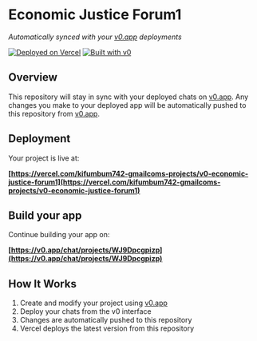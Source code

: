 # Economic Justice Forum1

*Automatically synced with your [v0.app](https://v0.app) deployments*

[![Deployed on Vercel](https://img.shields.io/badge/Deployed%20on-Vercel-black?style=for-the-badge&logo=vercel)](https://vercel.com/kifumbum742-gmailcoms-projects/v0-economic-justice-forum1)
[![Built with v0](https://img.shields.io/badge/Built%20with-v0.app-black?style=for-the-badge)](https://v0.app/chat/projects/WJ9Dpcgpizp)

## Overview

This repository will stay in sync with your deployed chats on [v0.app](https://v0.app).
Any changes you make to your deployed app will be automatically pushed to this repository from [v0.app](https://v0.app).

## Deployment

Your project is live at:

**[https://vercel.com/kifumbum742-gmailcoms-projects/v0-economic-justice-forum1](https://vercel.com/kifumbum742-gmailcoms-projects/v0-economic-justice-forum1)**

## Build your app

Continue building your app on:

**[https://v0.app/chat/projects/WJ9Dpcgpizp](https://v0.app/chat/projects/WJ9Dpcgpizp)**

## How It Works

1. Create and modify your project using [v0.app](https://v0.app)
2. Deploy your chats from the v0 interface
3. Changes are automatically pushed to this repository
4. Vercel deploys the latest version from this repository